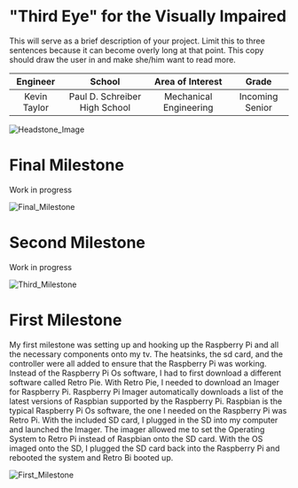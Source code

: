 ﻿# "Third Eye" for the Visually Impaired
This will serve as a brief description of your project. Limit this to three sentences because it can become overly long at that point. This copy should draw the user in and make she/him want to read more.

| **Engineer** | **School** | **Area of Interest** | **Grade** |
|:--:|:--:|:--:|:--:|
|Kevin Taylor|Paul D. Schreiber High School|Mechanical Engineering|Incoming Senior|

![Headstone_Image](https://upload.wikimedia.org/wikipedia/commons/thumb/a/ac/No_image_available.svg/1024px-No_image_available.svg.png)
  
# Final Milestone
Work in progress 

![Final_Milestone](https://www.google.com/url?sa=i&url=http%3A%2F%2Fwww.jbhwheelchair.com%2Fproducts%2Fmobility-scooter%2Ffdb-05%2F&psig=AOvVaw2aQaXhHUPBds-F24d7f2Fr&ust=1625923350677000&source=images&cd=vfe&ved=0CAoQjRxqFwoTCPjKq9GK1vECFQAAAAAdAAAAABAK)

# Second Milestone
Work in progress

![Third_Milestone](https://www.google.com/url?sa=i&url=http%3A%2F%2Fwww.jbhwheelchair.com%2Fproducts%2Fmobility-scooter%2Ffdb-05%2F&psig=AOvVaw2aQaXhHUPBds-F24d7f2Fr&ust=1625923350677000&source=images&cd=vfe&ved=0CAoQjRxqFwoTCPjKq9GK1vECFQAAAAAdAAAAABAK)
# First Milestone
  

My first milestone was setting up and hooking up the Raspberry Pi and all the necessary components onto my tv. The heatsinks, the sd card, and the controller were all added to ensure that the Raspberry Pi was working. Instead of the Raspberry Pi Os software, I had to first download a different software called Retro Pie. With Retro Pie, I needed to download an Imager for Raspberry Pi. Raspberry Pi Imager automatically downloads a list of the latest versions of Raspbian supported by the Raspberry Pi. Raspbian is the typical Raspberry Pi Os software, the one I needed on the Raspberry Pi was Retro Pi. With the included SD card, I plugged in the SD into my computer and launched the Imager. The imager allowed me to set the Operating System to Retro Pi instead of Raspbian onto the SD card. With the OS imaged onto the SD, I plugged the SD card back into the Raspberry Pi and rebooted the system and Retro Bi booted up.

![First_Milestone](https://www.google.com/url?sa=i&url=http%3A%2F%2Fwww.jbhwheelchair.com%2Fproducts%2Fmobility-scooter%2Ffdb-05%2F&psig=AOvVaw2aQaXhHUPBds-F24d7f2Fr&ust=1625923350677000&source=images&cd=vfe&ved=0CAoQjRxqFwoTCPjKq9GK1vECFQAAAAAdAAAAABAK)
